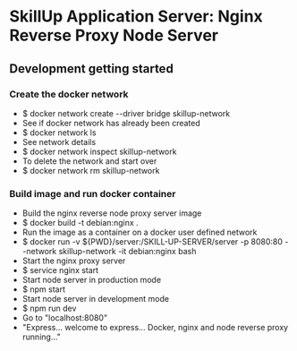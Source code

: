 # SkillUp Application Server: Nginx Reverse Proxy Node Server

## Development getting started

### Create the docker network

- $ docker network create --driver bridge skillup-network
- See if docker network has already been created
- $ docker network ls
- See network details
- $ docker network inspect skillup-network
- To delete the network and start over
- $ docker network rm skillup-network

### Build image and run docker container

- Build the nginx reverse node proxy server image
- $ docker build -t debian:nginx .
- Run the image as a container on a docker user defined network
- $ docker run -v ${PWD}/server:/SKILL-UP-SERVER/server -p 8080:80 --network skillup-network -it debian:nginx bash
- Start the nginx proxy server
- $ service nginx start
- Start node server in production mode
- $ npm start
- Start node server in development mode
- $ npm run dev
- Go to "localhost:8080"
- "Express... welcome to express... Docker, nginx and node reverse proxy running..."
